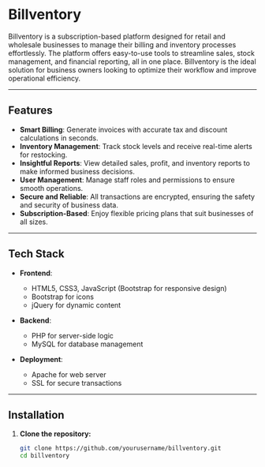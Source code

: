 # Billventory

Billventory is a subscription-based platform designed for retail and wholesale businesses to manage their billing and inventory processes effortlessly. The platform offers easy-to-use tools to streamline sales, stock management, and financial reporting, all in one place. Billventory is the ideal solution for business owners looking to optimize their workflow and improve operational efficiency.

---

## Features

- **Smart Billing**: Generate invoices with accurate tax and discount calculations in seconds.
- **Inventory Management**: Track stock levels and receive real-time alerts for restocking.
- **Insightful Reports**: View detailed sales, profit, and inventory reports to make informed business decisions.
- **User Management**: Manage staff roles and permissions to ensure smooth operations.
- **Secure and Reliable**: All transactions are encrypted, ensuring the safety and security of business data.
- **Subscription-Based**: Enjoy flexible pricing plans that suit businesses of all sizes.

---

## Tech Stack

- **Frontend**: 
  - HTML5, CSS3, JavaScript (Bootstrap for responsive design)
  - Bootstrap for icons
  - jQuery for dynamic content

- **Backend**: 
  - PHP for server-side logic
  - MySQL for database management


- **Deployment**:
  - Apache for web server
  - SSL for secure transactions

---

## Installation

1. **Clone the repository:**
   ```bash
   git clone https://github.com/yourusername/billventory.git
   cd billventory
